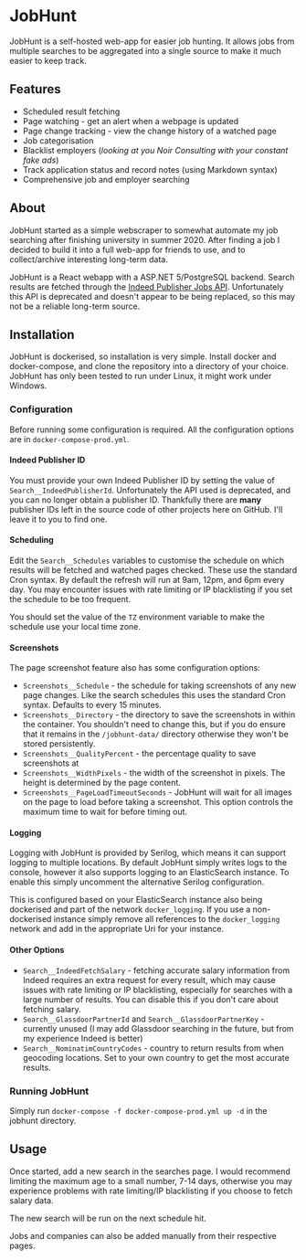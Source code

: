 # JobHunt
JobHunt is a self-hosted web-app for easier job hunting. It allows jobs from multiple searches to be aggregated into a single source to make it much easier to keep track.

## Features
- Scheduled result fetching
- Page watching - get an alert when a webpage is updated
- Page change tracking - view the change history of a watched page
- Job categorisation
- Blacklist employers (_looking at you Noir Consulting with your constant fake ads_)
- Track application status and record notes (using Markdown syntax)
- Comprehensive job and employer searching

## About
JobHunt started as a simple webscraper to somewhat automate my job searching after finishing university in summer 2020. After finding a job I decided to build it into a full web-app for friends to use, and to collect/archive interesting long-term data.

JobHunt is a React webapp with a ASP.NET 5/PostgreSQL backend. Search results are fetched through the [Indeed Publisher Jobs API](https://developer.indeed.com/docs/publisher-jobs/). Unfortunately this API is deprecated and doesn't appear to be being replaced, so this may not be a reliable long-term source.

## Installation
JobHunt is dockerised, so installation is very simple. Install docker and docker-compose, and clone the repository into a directory of your choice. JobHunt has only been tested to run under Linux, it might work under Windows.

### Configuration
Before running some configuration is required. All the configuration options are in `docker-compose-prod.yml`.

#### Indeed Publisher ID
You must provide your own Indeed Publisher ID by setting the value of `Search__IndeedPublisherId`. Unfortunately the API used is deprecated, and you can no longer obtain a publisher ID. Thankfully there are **many** publisher IDs left in the source code of other projects here on GitHub. I'll leave it to you to find one.

#### Scheduling
Edit the `Search__Schedules` variables to customise the schedule on which results will be fetched and watched pages checked. These use the standard Cron syntax. By default the refresh will run at 9am, 12pm, and 6pm every day. You may encounter issues with rate limiting or IP blacklisting if you set the schedule to be too frequent.

You should set the value of the `TZ` environment variable to make the schedule use your local time zone.

#### Screenshots
The page screenshot feature also has some configuration options:
- `Screenshots__Schedule` - the schedule for taking screenshots of any new page changes. Like the search schedules this uses the standard Cron syntax. Defaults to every 15 minutes.
- `Screenshots__Directory` - the directory to save the screenshots in within the container. You shouldn't need to change this, but if you do ensure that it remains in the `/jobhunt-data/` directory otherwise they won't be stored persistently.
- `Screenshots__QualityPercent` - the percentage quality to save screenshots at
- `Screenshots__WidthPixels` - the width of the screenshot in pixels. The height is determined by the page content.
- `Screenshots__PageLoadTimeoutSeconds` - JobHunt will wait for all images on the page to load before taking a screenshot. This option controls the maximum time to wait for before timing out.

#### Logging
Logging with JobHunt is provided by Serilog, which means it can support logging to multiple locations. By default JobHunt simply writes logs to the console, however it also supports logging to an ElasticSearch instance. To enable this simply uncomment the alternative Serilog configuration.

This is configured based on your ElasticSearch instance also being dockerised and part of the network `docker_logging`. If you use a non-dockerised instance simply remove all references to the `docker_logging` network and add in the appropriate Uri for your instance.

#### Other Options
- `Search__IndeedFetchSalary` - fetching accurate salary information from Indeed requires an extra request for every result, which may cause issues with rate limiting or IP blacklisting, especially for searches with a large number of results. You can disable this if you don't care about fetching salary.
- `Search__GlassdoorPartnerId` and `Search__GlassdoorPartnerKey` - currently unused (I may add Glassdoor searching in the future, but from my experience Indeed is better)
- `Search__NominatimCountryCodes` - country to return results from when geocoding locations. Set to your own country to get the most accurate results.


### Running JobHunt
Simply run `docker-compose -f docker-compose-prod.yml up -d` in the jobhunt directory.

## Usage
Once started, add a new search in the searches page. I would recommend limiting the maximum age to a small number, 7-14 days, otherwise you may experience problems with rate limiting/IP blacklisting if you choose to fetch salary data.

The new search will be run on the next schedule hit.

Jobs and companies can also be added manually from their respective pages.